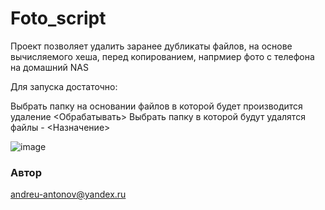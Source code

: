 # Foto_script

Проект позволяет удалить заранее дубликаты файлов, на основе вычисляемого хеша, перед копированием, напрмиер фото с телефона на домашний NAS

Для запуска достаточно:

Выбрать папку на основании файлов в которой будет производится удаление <Обрабатывать>
Выбрать папку в которой будут удалятся файлы  - <Назначение>


![image](https://user-images.githubusercontent.com/95272221/149836601-3fe71228-ed3a-42a4-aa97-37ba11975637.png)

### Автор
andreu-antonov@yandex.ru

